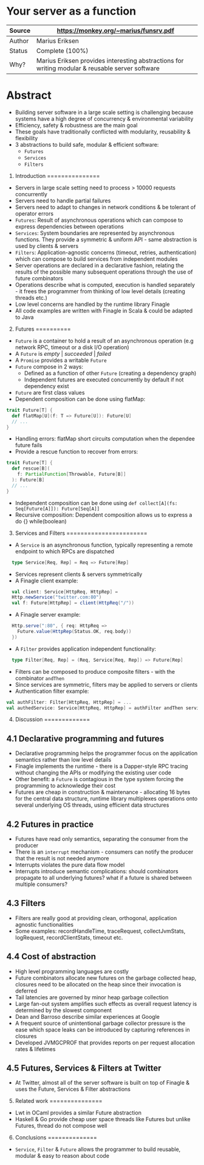Your server as a function
=========================

| Source | https://monkey.org/~marius/funsrv.pdf                                                          |
|--------|------------------------------------------------------------------------------------------------|
| Author | Marius Eriksen                                                                                 |
| Status | Complete (100%)                                                                                |
| Why?   | Marius Eriksen provides interesting abstractions for writing modular & reusable server software|

Abstract
========

* Building server software in a large scale setting is challenging because systems have a high degree of concurrency & environmental variability
* Efficiency, safety & robustness are the main goal
* These goals have traditionally conflicted with modularity, reusability & flexibility
* 3 abstractions to build safe, modular & efficient software:
    - `Futures`
    - `Services`
    - `Filters`

1. Introduction
===============

* Servers in large scale setting need to process > 10000 requests concurrently
* Servers need to handle partial failures
* Servers need to adapt to changes in network conditions & be tolerant of operator errors
* `Futures`: Result of asynchronous operations which can compose to express dependencies between operations
* `Services`: System boundaries are represented by asynchronous functions. They provide a symmetric & uniform API - same abstraction is used by clients & servers
* `Filters`: Application-agnostic concerns (timeout, retries, authentication) which can compose to build services from independent modules
* Server operations are declared in a declarative fashion, relating the results of the possible many subsequent operations through the use of future combinators
* Operations describe what is computed, execution is handled separately - it frees the programmer from thinking of low level details (creating threads etc.)
* Low level concerns are handled by the runtime library Finagle
* All code examples are written with Finagle in Scala & could be adapted to Java

2. Futures
==========

* `Future` is a container to hold a result of an asynchronous operation (e.g network RPC, timeout or a disk I/O operation)
* A `Future` is *empty* | *succeeded* | *failed*
* A `Promise` provides a writable `Future`
* `Future` compose in 2 ways:
    - Defined as a function of other `Future` (creating a dependency graph)
    - Independent futures are executed concurrently by default if not dependency exist
* `Future` are first class values
* Dependent composition can be done using flatMap:
```scala
trait Future[T] {
  def flatMap[U](f: T => Future[U]): Future[U]
  // ...
}
```
* Handling errors: flatMap short circuits computation when the dependee future fails
* Provide a rescue function to recover from errors:
```scala
trait Future[T] {
  def rescue[B](
    f: PartialFunction[Throwable, Future[B]]
  ): Future[B]
  // ...
}
```
* Independent composition can be done using `def collect[A](fs: Seq[Future[A]]): Future[Seq[A]]`
* Recursive composition: Dependent composition allows us to express a do {} while(boolean)

3. Services and Filters
=======================

* A `Service` is an asynchronous function, typically representing a remote endpoint to which RPCs are dispatched
```scala
  type Service[Req, Rep] = Req => Future[Rep]
```
* Services represent clients & servers symmetrically
* A Finagle client example:
```scala
  val client: Service[HttpReq, HttpRep] =
  Http.newService("twitter.com:80")
  val f: Future[HttpRep] = client(HttpReq("/"))
```
* A Finagle server example:
```scala
  Http.serve(":80", { req: HttpReq =>
    Future.value(HttpRep(Status.OK, req.body))
  })
```
* A `Filter` provides application independent functionality:
```scala
  type Filter[Req, Rep] = (Req, Service[Req, Rep]) => Future[Rep]
```
* Filters can be composed to produce composite filters - with the combinator `andThen`
* Since services are symmetric, filters may be applied to servers or clients
* Authentication filter example:
```scala
val authFilter: Filter[HttpReq, HttpRep] = ...
val authedService: Service[HttpReq, HttpRep] = authFilter andThen service
```

4. Discussion
=============

4.1 Declarative programming and futures
---------------------------------------

* Declarative programming helps the programmer focus on the application semantics rather than low level details
* Finagle implements the runtime - there is a Dapper-style RPC tracing without changing the APIs or modifying the existing user code
* Other benefit: a `Future` is contagious in the type system forcing the programming to acknowledge their cost
* Futures are cheap in construction & maintenance - allocating 16 bytes for the central data structure, runtime library multiplexes operations onto several underlying OS threads, using efficient data structures

4.2 Futures in practice
-----------------------

* Futures have read only semantics, separating the consumer from the producer
* There is an `interrupt` mechanism - consumers can notify the producer that the result is not needed anymore
* Interrupts violates the pure data flow model
* Interrupts introduce semantic complications: should combinators propagate to all underlying futures? what if a future is shared between multiple consumers?

4.3 Filters
-----------

* Filters are really good at providing clean, orthogonal, application agnostic functionalities
* Some examples: recordHandleTime, traceRequest, collectJvmStats, logRequest, recordClientStats, timeout etc.

4.4 Cost of abstraction
-----------------------

* High level programming languages are costly
* Future combinators allocate new futures on the garbage collected heap, closures need to be allocated on the heap since their invocation is deferred
* Tail latencies are governed by minor heap garbage collection
* Large fan-out system amplifies such effects as overall request latency is determined by the slowest component
* Dean and Barroso describe similar experiences at Google
* A frequent source of unintentional garbage collector pressure is the ease which space leaks can be introduced by capturing references in closures
* Developed JVMGCPROF that provides reports on per request allocation rates & lifetimes

4.5 Futures, Services & Filters at Twitter
------------------------------------------

* At Twitter, almost all of the server software is built on top of Finagle & uses the Future, Services & Filter abstractions

5. Related work
===============

* Lwt in OCaml provides a similar Future abstraction
* Haskell & Go provide cheap user space threads like Futures but unlike Futures, thread do not compose well

6. Conclusions
==============

* `Service`, `Filter` & `Future` allows the programmer to build reusable, modular & easy to reason about code
